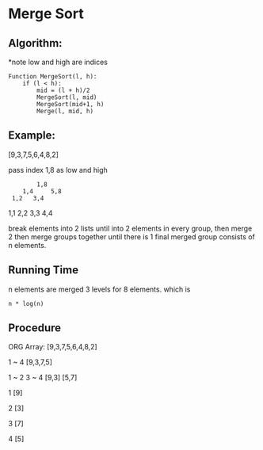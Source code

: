 # Merge Sort
## Algorithm:

*note low and high are indices
````
Function MergeSort(l, h):
    if (l < h):
        mid = (l + h)/2
        MergeSort(l, mid)
        MergeSort(mid+1, h)
        Merge(l, mid, h)
````

## Example:
[9,3,7,5,6,4,8,2]

pass index 1,8 as low and high

            1,8
        1,4     5,8
     1,2   3,4
  1,1 2,2 3,3 4,4

break elements into 2 lists
until into 2 elements in every group, then merge 2
then merge groups together until there is 1 final merged group consists of n elements.

## Running Time
n elements are merged 
3 levels for 8 elements.
which is 
````
n * log(n)
````

## Procedure
ORG Array: [9,3,7,5,6,4,8,2]

1 ~ 4
[9,3,7,5]

1 ~ 2   3 ~ 4
[9,3]   [5,7]

1
[9]

2
[3]

3
[7]

4
[5]

